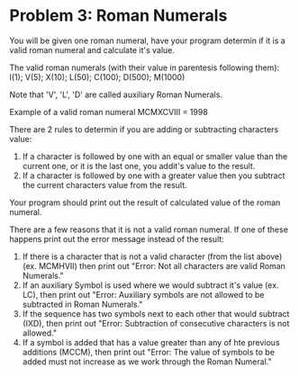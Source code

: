 # Problem 3:  Roman Numerals

You will be given one roman numeral, have your program determin if it is a valid roman numeral and calculate it's value.

The valid roman numerals (with their value in parentesis following them): I(1); V(5); X(10); L(50); C(100); D(500); M(1000)

Note that 'V', 'L', 'D' are called auxiliary Roman Numerals.

Example of a valid roman numeral MCMXCVIII = 1998

There are 2 rules to determin if you are adding or subtracting characters value: 
1. If a character is followed by one with an equal or smaller value than the current one, or it is the last one, you addit's value to the result.
2. If a character is followed by one with a greater value then you subtract the current characters value from the result.

Your program should print out the result of calculated value of the roman numeral.

There are a few reasons that it is not a valid roman numeral.  If one of these happens print out the error message instead of the result:
1. If there is a character that is not a valid character (from the list above)(ex. MCMHVII) then print out "Error: Not all characters are valid Roman Numerals."
2. If an auxiliary Symbol is used where we would subtract it's value (ex. LC), then print out "Error: Auxiliary symbols are not allowed to be subtracted in Roman Numerals."
3. If the sequence has two symbols next to each other that would subtract (IXD), then print out "Error: Subtraction of consecutive characters is not allowed."
4. If a symbol is added that has a value greater than any of hte previous additions (MCCM), then print out "Error: The value of symbols to be added must not increase as we work through the Roman Numeral."
